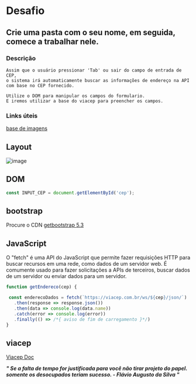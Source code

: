 # Desafio 

## Crie uma pasta com o seu nome, em seguida, comece a trabalhar nele.


### Descrição 
````
Assim que o usuário pressionar 'Tab' ou sair do campo de entrada de CEP,
o sistema irá automaticamente buscar as informações de endereço na API com base no CEP fornecido.

Utilize o DOM para manipular os campos do formulario.
E iremos utilizar a base do viacep para preencher os campos.
````

### Links úteis
[base de imagens](https://undraw.co/)

## Layout
![image](https://github.com/DC-FS04-SUL/viacep_bootstrap_js/assets/19413241/9ed6683e-29db-4e7c-ab5d-e8f6c829dbbd)



## DOM

```js
const INPUT_CEP = document.getElementById('cep');

```

## bootstrap
  Procure o CDN
[getbootstrap 5.3](https://getbootstrap.com/)

## JavaScript

  O "fetch" é uma API do JavaScript que permite fazer requisições HTTP para buscar recursos em uma rede, como dados de um servidor web. É comumente usado para fazer solicitações a APIs de terceiros, buscar dados de um servidor ou enviar dados para um servidor. 
```js
function getEndereco(cep) {

 const enderecoDados = fetch(`https://viacep.com.br/ws/${cep}/json/`)
   .then(response => response.json())
   .then(data => console.log(data.name))
   .catch(error => console.log(error))
   .finally(() => /*{ aviso de fim de carregamento }*/)
}
```

## viacep
[Viacep Doc](https://viacep.com.br/)




***" Se a falta de tempo for justificada para você não tirar projeto do papel. somente os desocupados teriam sucesso. - Flávio Augusto da Silva "***
